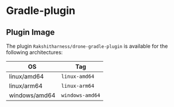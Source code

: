 # Gradle-plugin

## Plugin Image

The plugin `Rakshitharness/drone-gradle-plugin` is available for the following architectures:

| OS            | Tag                                |
| ------------- | ---------------------------------- |
| linux/amd64   | `linux-amd64`                      |
| linux/arm64   | `linux-arm64`                      |
| windows/amd64 | `windows-amd64`                    |

